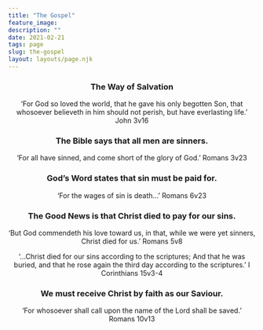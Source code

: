 ```yaml
---
title: "The Gospel"
feature_image: 
description: ""
date: 2021-02-21
tags: page
slug: the-gospel
layout: layouts/page.njk
---
```


<div align="center">

### The Way of Salvation

‘For God so loved the world, that he gave his only begotten Son, that whosoever believeth in him should not perish, but have everlasting life.’ John 3v16

### The Bible says that all men are sinners.

‘For all have sinned, and come short of the glory of God.’ Romans 3v23

### God’s Word states that sin must be paid for.

‘For the wages of sin is death...’ Romans 6v23

### The Good News is that Christ died to pay for our sins.

‘But God commendeth his love toward us, in that, while we were yet sinners, Christ died for us.’ Romans 5v8

‘...Christ died for our sins according to the scriptures; And that he was buried,
and that he rose again the third day according to the scriptures.’ I Corinthians 15v3-4

### We must receive Christ by faith as our Saviour.

‘For whosoever shall call upon the name of the Lord shall be saved.’ Romans 10v13</div>
